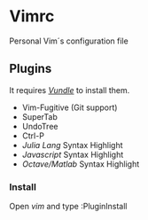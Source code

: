 # Vimrc

Personal Vim´s configuration file

## Plugins

It requires [_Vundle_](https://github.com/VundleVim/Vundle.vim) to install them.

- Vim-Fugitive (Git support)
- SuperTab
- UndoTree
- Ctrl-P
- _Julia Lang_ Syntax Highlight
- _Javascript_ Syntax Highlight
- _Octave/Matlab_ Syntax Highlight

### Install

Open _vim_ and type :PluginInstall

